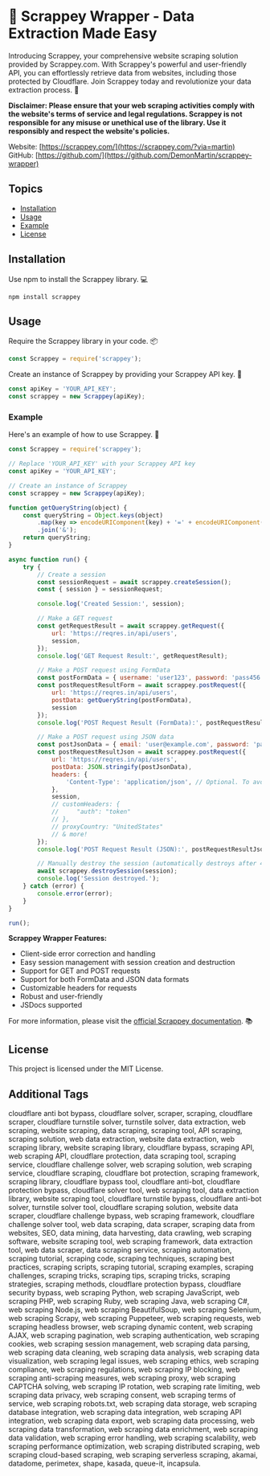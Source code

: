 # 🤖 Scrappey Wrapper - Data Extraction Made Easy

Introducing Scrappey, your comprehensive website scraping solution provided by Scrappey.com. With Scrappey's powerful and user-friendly API, you can effortlessly retrieve data from websites, including those protected by Cloudflare. Join Scrappey today and revolutionize your data extraction process. 🚀

**Disclaimer: Please ensure that your web scraping activities comply with the website's terms of service and legal regulations. Scrappey is not responsible for any misuse or unethical use of the library. Use it responsibly and respect the website's policies.**

Website: [https://scrappey.com/](https://scrappey.com/?via=martin)
GitHub: [https://github.com/](https://github.com/DemonMartin/scrappey-wrapper)

## Topics

- [Installation](#installation)
- [Usage](#usage)
- [Example](#example)
- [License](#license)

## Installation

Use npm to install the Scrappey library. 💻

```shell
npm install scrappey
```

## Usage

Require the Scrappey library in your code. 📦

```javascript
const Scrappey = require('scrappey');
```

Create an instance of Scrappey by providing your Scrappey API key. 🔑

```javascript
const apiKey = 'YOUR_API_KEY';
const scrappey = new Scrappey(apiKey);
```

### Example

Here's an example of how to use Scrappey. 🚀

```javascript
const Scrappey = require('scrappey');

// Replace 'YOUR_API_KEY' with your Scrappey API key
const apiKey = 'YOUR_API_KEY';

// Create an instance of Scrappey
const scrappey = new Scrappey(apiKey);

function getQueryString(object) {
    const queryString = Object.keys(object)
        .map(key => encodeURIComponent(key) + '=' + encodeURIComponent(object[key]))
        .join('&');
    return queryString;
}

async function run() {
    try {
        // Create a session
        const sessionRequest = await scrappey.createSession();
        const { session } = sessionRequest;

        console.log('Created Session:', session);

        // Make a GET request
        const getRequestResult = await scrappey.getRequest({
            url: 'https://reqres.in/api/users',
            session,
        });
        console.log('GET Request Result:', getRequestResult);

        // Make a POST request using FormData
        const postFormData = { username: 'user123', password: 'pass456' };
        const postRequestResultForm = await scrappey.postRequest({
            url: 'https://reqres.in/api/users',
            postData: getQueryString(postFormData),
            session
        });
        console.log('POST Request Result (FormData):', postRequestResultForm);

        // Make a POST request using JSON data
        const postJsonData = { email: 'user@example.com', password: 'pass123' };
        const postRequestResultJson = await scrappey.postRequest({
            url: 'https://reqres.in/api/users',
            postData: JSON.stringify(postJsonData),
            headers: {
                'Content-Type': 'application/json', // Optional. To avoid issues please still add if you send JSON Data.
            },
            session,
            // customHeaders: {
            //     "auth": "token"
            // },
            // proxyCountry: "UnitedStates"
            // & more!
        });
        console.log('POST Request Result (JSON):', postRequestResultJson);

        // Manually destroy the session (automatically destroys after 4 minutes)
        await scrappey.destroySession(session);
        console.log('Session destroyed.');
    } catch (error) {
        console.error(error);
    }
}

run();
```

**Scrappey Wrapper Features:**

- Client-side error correction and handling
- Easy session management with session creation and destruction
- Support for GET and POST requests
- Support for both FormData and JSON data formats
- Customizable headers for requests
- Robust and user-friendly
- JSDocs supported

For more information, please visit the [official Scrappey documentation](https://wiki.scrappey.com/getting-started). 📚

## License

This project is licensed under the MIT License.

## Additional Tags

cloudflare anti bot bypass, cloudflare solver, scraper, scraping, cloudflare scraper, cloudflare turnstile solver, turnstile solver, data extraction, web scraping, website scraping, data scraping, scraping tool, API scraping, scraping solution, web data extraction, website data extraction, web scraping library, website scraping library, cloudflare bypass, scraping API, web scraping API, cloudflare protection, data scraping tool, scraping service, cloudflare challenge solver, web scraping solution, web scraping service, cloudflare scraping, cloudflare bot protection, scraping framework, scraping library, cloudflare bypass tool, cloudflare anti-bot, cloudflare protection bypass, cloudflare solver tool, web scraping tool, data extraction library, website scraping tool, cloudflare turnstile bypass, cloudflare anti-bot solver, turnstile solver tool, cloudflare scraping solution, website data scraper, cloudflare challenge bypass, web scraping framework, cloudflare challenge solver tool, web data scraping, data scraper, scraping data from websites, SEO, data mining, data harvesting, data crawling, web scraping software, website scraping tool, web scraping framework, data extraction tool, web data scraper, data scraping service, scraping automation, scraping tutorial, scraping code, scraping techniques, scraping best practices, scraping scripts, scraping tutorial, scraping examples, scraping challenges, scraping tricks, scraping tips, scraping tricks, scraping strategies, scraping methods, cloudflare protection bypass, cloudflare security bypass, web scraping Python, web scraping JavaScript, web scraping PHP, web scraping Ruby, web scraping Java, web scraping C#, web scraping Node.js, web scraping BeautifulSoup, web scraping Selenium, web scraping Scrapy, web scraping Puppeteer, web scraping requests, web scraping headless browser, web scraping dynamic content, web scraping AJAX, web scraping pagination, web scraping authentication, web scraping cookies, web scraping session management, web scraping data parsing, web scraping data cleaning, web scraping data analysis, web scraping data visualization, web scraping legal issues, web scraping ethics, web scraping compliance, web scraping regulations, web scraping IP blocking, web scraping anti-scraping measures, web scraping proxy, web scraping CAPTCHA solving, web scraping IP rotation, web scraping rate limiting, web scraping data privacy, web scraping consent, web scraping terms of service, web scraping robots.txt, web scraping data storage, web scraping database integration, web scraping data integration, web scraping API integration, web scraping data export, web scraping data processing, web scraping data transformation, web scraping data enrichment, web scraping data validation, web scraping error handling, web scraping scalability, web scraping performance optimization, web scraping distributed scraping, web scraping cloud-based scraping, web scraping serverless scraping, akamai, datadome, perimetex, shape, kasada, queue-it, incapsula.